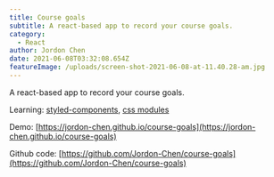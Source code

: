 ```yaml
---
title: Course goals
subtitle: A react-based app to record your course goals.
category:
  - React
author: Jordon Chen
date: 2021-06-08T03:32:08.654Z
featureImage: /uploads/screen-shot-2021-06-08-at-11.40.28-am.jpg
---
```

A react-based app to record your course goals.

Learning: [styled-components](https://styled-components.com/), [css modules](https://create-react-app.dev/docs/adding-a-css-modules-stylesheet/)

Demo: [https://jordon-chen.github.io/course-goals](https://jordon-chen.github.io/course-goals)

Github code: [https://github.com/Jordon-Chen/course-goals](https://github.com/Jordon-Chen/course-goals)